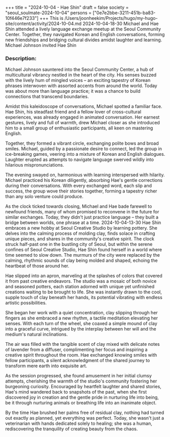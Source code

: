 +++
title = "2024-10-04 - Hae Shin"
draft = false
society = "seoul_soulmate-2024-10-04"
persons = ["0e7e2bbe-3211-451b-ba83-10f446e7f233"]
+++
This is /Users/joonheekim/Projects/hugo/my-hugo-site/content/activity/2024-10-04.md
2024-10-04-18-30
Michael and Hae Shin attended a lively language exchange meetup at the Seoul Community Center. Together, they navigated Korean and English conversations, forming new friendships and bridging cultural divides amidst laughter and learning.
Michael Johnson invited Hae Shin
### Description:
Michael Johnson sauntered into the Seoul Community Center, a hub of multicultural vibrancy nestled in the heart of the city. His senses buzzed with the lively hum of mingled voices – an exciting tapestry of Korean phrases interwoven with assorted accents from around the world. Today was about more than language practice; it was a chance to build connections that transcend boundaries.

Amidst this kaleidoscope of conversations, Michael spotted a familiar face. Hae Shin, his steadfast friend and a fellow lover of cross-cultural experiences, was already engaged in animated conversation. Her earnest gestures, lively and full of warmth, drew Michael closer as she introduced him to a small group of enthusiastic participants, all keen on mastering English.

Together, they formed a vibrant circle, exchanging polite bows and broad smiles. Michael, guided by a passionate desire to connect, led the group in ice-breaking games, veering into a mixture of Korean and English dialogues. Laughter erupted as attempts to navigate language swerved wildly into hilarious mispronunciations.

The evening swayed on, harmonious with learning interspersed with hilarity. Michael practiced his Korean diligently, absorbing Hae's gentle corrections during their conversations. With every exchanged word, each slip and success, the group wove their stories together, forming a tapestry richer than any solo venture could produce.

As the clock ticked towards closing, Michael and Hae bade farewell to newfound friends, many of whom promised to reconvene in the future for similar exchanges. Today, they didn't just practice language – they built a bridge between worlds, one phrase at a time.
2024-10-04-13-30
Hae Shin embraces a new hobby at Seoul Creative Studio by learning pottery. She delves into the calming process of molding clay, finds solace in crafting unique pieces, and shares in the community's creative spirit.
The clock struck half-past one in the bustling city of Seoul, but within the serene confines of Seoul Creative Studio, Hae Shin found herself in a world where time seemed to slow down. The murmurs of the city were replaced by the calming, rhythmic sounds of clay being molded and shaped, echoing the heartbeat of those around her.

Hae slipped into an apron, marveling at the splashes of colors that covered it from past creative endeavors. The studio was a mosaic of both novice and seasoned potters, each station adorned with unique yet unfinished creations waiting to be brought to life. She was instantly drawn to the cool, supple touch of clay beneath her hands, its potential vibrating with endless artistic possibilities.

She began her work with a quiet concentration, clay slipping through her fingers as she embraced a new rhythm, a tactile meditation elevating her senses. With each turn of the wheel, she coaxed a simple mound of clay into a graceful curve, intrigued by the interplay between her will and the medium's natural inclinations.

The air was filled with the tangible scent of clay mixed with delicate notes of lavender from a diffuser, complimenting her focus and inspiring a creative spirit throughout the room. Hae exchanged knowing smiles with fellow participants, a silent acknowledgment of the shared journey to transform mere earth into exquisite art.

As the session progressed, she found amusement in her initial clumsy attempts, cherishing the warmth of the studio's community fostering her burgeoning curiosity. Encouraged by heartfelt laughter and shared stories, Hae's mind wandered back to snapshots of the past, when she first discovered joy in creation and the gentle pride in nurturing life into being, be it through nurturing animals or breathing life into an inanimate object. 

By the time Hae brushed her palms free of residual clay, nothing had turned out exactly as planned, yet everything was perfect. Today, she wasn't just a veterinarian with hands dedicated solely to healing; she was a human, rediscovering the tranquility of creating beauty from the chaos.
